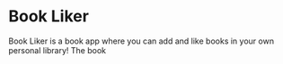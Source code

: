 # Book Liker
Book Liker is a book app where you can add and like books in your own personal library!
The book 